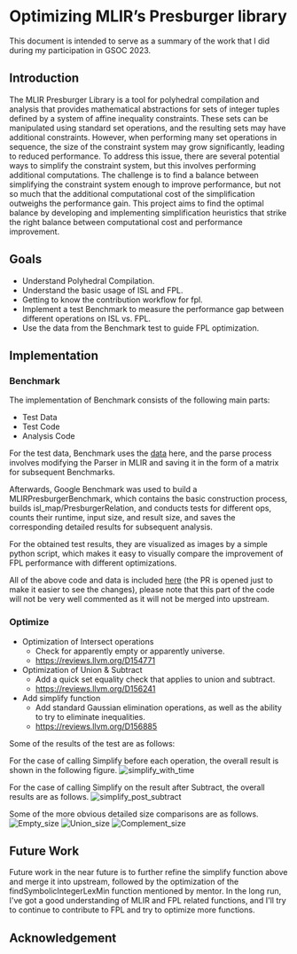 # Optimizing MLIR’s Presburger library
This document is intended to serve as a summary of the work that I did during my participation in GSOC 2023.
## Introduction
The MLIR Presburger Library is a tool for polyhedral compilation and analysis that provides mathematical abstractions for sets of integer tuples defined by a system of affine inequality constraints. These sets can be manipulated using standard set operations, and the resulting sets may have additional constraints. However, when performing many set operations in sequence, the size of the constraint system may grow significantly, leading to reduced performance. To address this issue, there are several potential ways to simplify the constraint system, but this involves performing additional computations. The challenge is to find a balance between simplifying the constraint system enough to improve performance, but not so much that the additional computational cost of the simplification outweighs the performance gain. This project aims to find the optimal balance by developing and implementing simplification heuristics that strike the right balance between computational cost and performance improvement.
## Goals
- Understand Polyhedral Compilation.
- Understand the basic usage of ISL and FPL.
- Getting to know the contribution workflow for fpl.
- Implement a test Benchmark to measure the performance gap between different operations on ISL vs. FPL.
- Use the data from the Benchmark test to guide FPL optimization.
## Implementation
### Benchmark
The implementation of Benchmark consists of the following main parts:
- Test Data
- Test Code
- Analysis Code

For the test data, Benchmark uses the [data](https://github.com/Superty/presburger-benchmarks) here, and the parse process involves modifying the Parser in MLIR and saving it in the form of a matrix for subsequent Benchmarks.

Afterwards, Google Benchmark was used to build a MLIRPresburgerBenchmark, which contains the basic construction process, builds isl_map/PresburgerRelation, and conducts tests for different ops, counts their runtime, input size, and result size, and saves the corresponding detailed results for subsequent analysis.

For the obtained test results, they are visualized as images by a simple python script, which makes it easy to visually compare the improvement of FPL performance with different optimizations.

All of the above code and data is included [here](https://github.com/gilsaia/llvm-project-test-fpl/pull/1) (the PR is opened just to make it easier to see the changes), please note that this part of the code will not be very well commented as it will not be merged into upstream.
### Optimize
- Optimization of Intersect operations
  - Check for apparently empty or apparently universe.
  - https://reviews.llvm.org/D154771
- Optimization of Union & Subtract
  - Add a quick set equality check that applies to union and subtract.
  - https://reviews.llvm.org/D156241
- Add simplify function
  -  Add standard Gaussian elimination operations, as well as the ability to try to eliminate inequalities.
  -  https://reviews.llvm.org/D156885

Some of the results of the test are as follows:

For the case of calling Simplify before each operation, the overall result is shown in the following figure.
![simplify_with_time](https://github.com/gilsaia/GSoC-2023/assets/38588948/11cf164b-1726-4516-8231-9030a7d9a145)

For the case of calling Simplify on the result after Subtract, the overall results are as follows.
![simplify_post_subtract](https://github.com/gilsaia/GSoC-2023/assets/38588948/e0db8456-d03d-434a-bad6-5839cadc90f8)

Some of the more obvious detailed size comparisons are as follows.
![Empty_size](https://github.com/gilsaia/GSoC-2023/assets/38588948/be6d1639-cdde-4629-bfff-d6349617e4b9)
![Union_size](https://github.com/gilsaia/GSoC-2023/assets/38588948/fa2d7505-d84b-47a0-9d02-8fb40180d47f)
![Complement_size](https://github.com/gilsaia/GSoC-2023/assets/38588948/3315ea93-8ed1-421a-86ac-af46e89431fc)

## Future Work
Future work in the near future is to further refine the simplify function above and merge it into upstream, followed by the optimization of the findSymbolicIntegerLexMin function mentioned by mentor.
In the long run, I've got a good understanding of MLIR and FPL related functions, and I'll try to continue to contribute to FPL and try to optimize more functions.
## Acknowledgement
